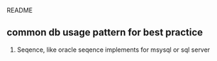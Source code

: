 README

## common db usage pattern for  best practice ##

1. Seqence, like oracle seqence implements for msysql or sql server
